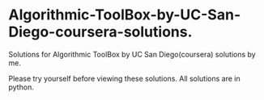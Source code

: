 # Algorithmic-ToolBox-by-UC-San-Diego-coursera-solutions.
Solutions for Algorithmic ToolBox by UC San Diego(coursera) solutions by me.

Please try yourself before viewing these solutions.
All solutions are in python.
